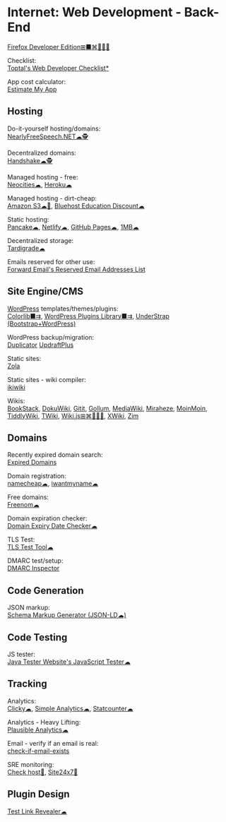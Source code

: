 # Internet: Web Development - Back-End

[Firefox Developer Edition⊞■⌘🐧🍎🤖](https://www.mozilla.org/en-US/firefox/developer/)

Checklist:  
[Toptal's Web Developer Checklist*](https://www.toptal.com/developers/webdevchecklist)

App cost calculator:  
[Estimate My App](https://estimatemyapp.com/)

## Hosting

Do-it-yourself hosting/domains:  
[NearlyFreeSpeech.NET☁🕵️](https://www.nearlyfreespeech.net/)

Decentralized domains:  
[Handshake☁🕵️](https://handshake.org/)

Managed hosting - free:  
[Neocities☁](https://neocities.org/),
[Heroku☁](https://www.heroku.com/)

Managed hosting - dirt-cheap:  
[Amazon S3☁🧛](https://aws.amazon.com/s3/),
[Bluehost Education Discount☁](https://www.bluehost.com/special/educationspecial)

Static hosting:  
[Pancake☁](https://www.pancake.io/),
[Netlify☁](https://app.netlify.com/),
[GitHub Pages☁](https://pages.github.com/),
[1MB☁](https://1mb.site/)

Decentralized storage:  
[Tardigrade☁](https://tardigrade.io/)

Emails reserved for other use:  
[Forward Email's Reserved Email Addresses List](https://forwardemail.net/en/docs/reserved-email-addresses-list)

## Site Engine/CMS

[WordPress](https://wordpress.org/) templates/themes/plugins:  
[Colorlib■⇉](https://colorlib.com/wp/templates/),
[WordPress Plugins Library■⇉](https://wordpress.org/plugins/),
[UnderStrap (Bootstrap+WordPress)](https://understrap.com/)

WordPress backup/migration:  
[Duplicator](https://duplicator.com/)
[UpdraftPlus](https://updraftplus.com/)

Static sites:  
[Zola](https://www.getzola.org/)

Static sites - wiki compiler:  
[ikiwiki](https://ikiwiki.info/)

Wikis:  
[BookStack](https://www.bookstackapp.com/),
[DokuWiki](https://www.dokuwiki.org/),
[Gitit](https://github.com/jgm/gitit),
[Gollum](https://github.com/gollum/gollum),
[MediaWiki](https://www.mediawiki.org/), [Miraheze](https://miraheze.org/), [MoinMoin](https://moinmo.in/),
[TiddlyWiki](https://tiddlywiki.com),
[TWiki](https://twiki.org/),
[Wiki.js⊞⌘🐧🍎🤖](https://wiki.js.org/),
[XWiki](https://www.xwiki.org/),
[Zim](https://zim-wiki.org)

## Domains

Recently expired domain search:  
[Expired Domains](https://www.expireddomains.net/)

Domain registration:  
[namecheap☁](https://www.namecheap.com/),
[iwantmyname☁](https://iwantmyname.com/)

Free domains:  
[Freenom☁](https://www.freenom.com)

Domain expiration checker:  
[Domain Expiry Date Checker☁](https://www.websiteplanet.com/webtools/check-domain/)

TLS Test:  
[TLS Test Tool☁](https://geekflare.com/tools/tls-test)

DMARC test/setup:  
[DMARC Inspector](https://dmarcian.com/dmarc-inspector/)

## Code Generation

JSON markup:  
[Schema Markup Generator (JSON-LD☁)](https://technicalseo.com/tools/schema-markup-generator/)

## Code Testing

JS tester:  
[Java Tester Website's JavaScript Tester☁](https://javatester.org/javascript.html)

## Tracking

Analytics:  
[Clicky☁](https://clicky.com/),
[Simple Analytics☁](https://simpleanalytics.com/),
[Statcounter☁](https://statcounter.com/)

Analytics - Heavy Lifting:  
[Plausible Analytics☁](https://plausible.io/)

Email - verify if an email is real:  
[check-if-email-exists](https://github.com/reacherhq/check-if-email-exists)

SRE monitoring:  
[Check host💩](https://check-host.net/),
[Site24x7💩](https://www.site24x7.com/tools/)

## Plugin Design

[Test Link Revealer☁](https://webbrowsertools.com/test-link-revealer/)
